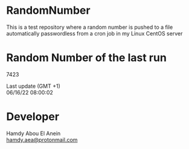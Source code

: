 # RandomNumber    
This is a test repository where a random number is pushed to a file automatically passwordless from a cron job in my Linux CentOS server    
# Random Number of the last run   
7423
      
Last update (GMT +1)    
06/16/22 08:00:02
# Developer    
Hamdy Abou El Anein   
hamdy.aea@protonmail.com
